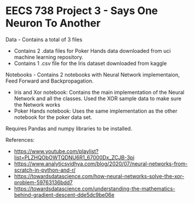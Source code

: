 # EECS 738 Project 3 - Says One Neuron To Another

Data - Contains a total of 3 files
* Contains 2 .data files for Poker Hands data downloaded from uci machine learning repository.
* Contains 1 .csv file for the Iris dataset downloaded from kaggle

Notebooks - Contains 2 notebooks with Neural Network implementaion, Feed Forward and Backpropagation.
* Iris and Xor notebook: Contains the main implementation of the Neural Network and all the classes. Used the XOR sample data to make sure the Network works
* Poker Hands notebook: Uses the same implementation as the other notebook for the poker data set.

Requires Pandas and numpy libraries to be installed.

References:

* https://www.youtube.com/playlist?list=PLZHQObOWTQDNU6R1_67000Dx_ZCJB-3pi
* https://www.analyticsvidhya.com/blog/2020/07/neural-networks-from-scratch-in-python-and-r/
* https://towardsdatascience.com/how-neural-networks-solve-the-xor-problem-59763136bdd7
* https://towardsdatascience.com/understanding-the-mathematics-behind-gradient-descent-dde5dc9be06e
